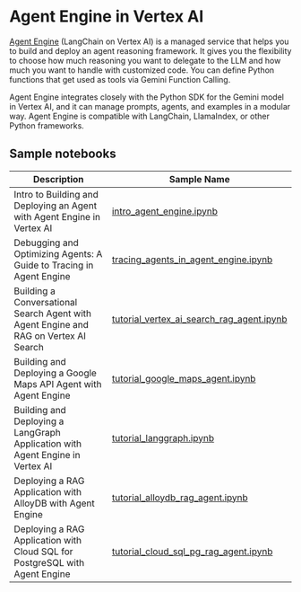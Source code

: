 # Agent Engine in Vertex AI

[Agent Engine](https://cloud.google.com/vertex-ai/generative-ai/docs/agent-engine/overview)
(LangChain on Vertex AI) is a managed service that helps you to build and deploy
an agent reasoning framework. It gives you the flexibility to choose how much
reasoning you want to delegate to the LLM and how much you want to handle with
customized code. You can define Python functions that get used as tools via
Gemini Function Calling.

Agent Engine integrates closely with the Python SDK for the Gemini model in
Vertex AI, and it can manage prompts, agents, and examples in a modular way.
Agent Engine is compatible with LangChain, LlamaIndex, or other Python
frameworks.

## Sample notebooks

| Description                                                                          | Sample Name                                                                            |
| ------------------------------------------------------------------------------------ | -------------------------------------------------------------------------------------- |
| Intro to Building and Deploying an Agent with Agent Engine in Vertex AI              | [intro_agent_engine.ipynb](intro_agent_engine.ipynb)                           |
| Debugging and Optimizing Agents: A Guide to Tracing in Agent Engine                  | [tracing_agents_in_agent_engine.ipynb](tracing_agents_in_agent_engine.ipynb)   |
| Building a Conversational Search Agent with Agent Engine and RAG on Vertex AI Search | [tutorial_vertex_ai_search_rag_agent.ipynb](tutorial_vertex_ai_search_rag_agent.ipynb) |
| Building and Deploying a Google Maps API Agent with Agent Engine                     | [tutorial_google_maps_agent.ipynb](tutorial_google_maps_agent.ipynb)                   |
| Building and Deploying a LangGraph Application with Agent Engine in Vertex AI        | [tutorial_langgraph.ipynb](tutorial_langgraph.ipynb)                                   |
| Deploying a RAG Application with AlloyDB with Agent Engine                           | [tutorial_alloydb_rag_agent.ipynb](tutorial_alloydb_rag_agent.ipynb)                   |
| Deploying a RAG Application with Cloud SQL for PostgreSQL with Agent Engine          | [tutorial_cloud_sql_pg_rag_agent.ipynb](tutorial_cloud_sql_pg_rag_agent.ipynb)         |
